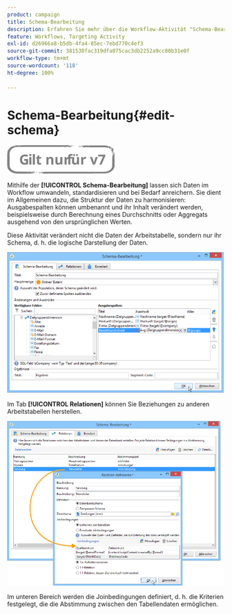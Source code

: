 ```yaml
---
product: campaign
title: Schema-Bearbeitung
description: Erfahren Sie mehr über die Workflow-Aktivität "Schema-Bearbeitung".
feature: Workflows, Targeting Activity
exl-id: d26966a8-b5db-4fa4-85ec-7ebd770c4ef3
source-git-commit: 381538fac319dfa075cac3db2252a9cc80b31e0f
workflow-type: tm+mt
source-wordcount: '118'
ht-degree: 100%

---
```


# Schema-Bearbeitung{#edit-schema}

![](../../assets/v7-only.svg)

Mithilfe der **[!UICONTROL Schema-Bearbeitung]** lassen sich Daten im Workflow umwandeln, standardisieren und bei Bedarf anreichern. Sie dient im Allgemeinen dazu, die Struktur der Daten zu harmonisieren: Ausgabespalten können umbenannt und ihr Inhalt verändert werden, beispielsweise durch Berechnung eines Durchschnitts oder Aggregats ausgehend von den ursprünglichen Werten.

Diese Aktivität verändert nicht die Daten der Arbeitstabelle, sondern nur ihr Schema, d. h. die logische Darstellung der Daten.

![](assets/wf_manipulation_box.png)

Im Tab **[!UICONTROL Relationen]** können Sie Beziehungen zu anderen Arbeitstabellen herstellen.

![](assets/wf_manipulation_box_link_tab.png)

Im unteren Bereich werden die Joinbedingungen definiert, d. h. die Kriterien festgelegt, die die Abstimmung zwischen den Tabellendaten ermöglichen.
